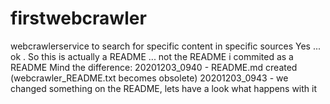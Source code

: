 # firstwebcrawler
webcrawlerservice to search for specific content in specific sources
Yes ... ok . So this is actually a README ... not the README i commited as a README
Mind the difference:
20201203_0940  - README.md created (webcrawler_README.txt becomes obsolete)
20201203_0943  - we changed something on the README, lets have a look what happens with it
